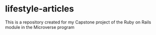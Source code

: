 # lifestyle-articles
This is a repository created for my Capstone project of the Ruby on Rails module in the Microverse program
